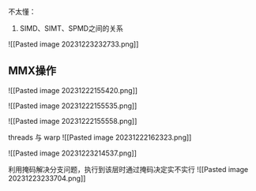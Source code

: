 不太懂：
1. SIMD、SIMT、SPMD之间的关系


![[Pasted image 20231223232733.png]]
## MMX操作
![[Pasted image 20231222155420.png]]

![[Pasted image 20231222155535.png]]

![[Pasted image 20231222155558.png]]


threads 与 warp
![[Pasted image 20231222162323.png]]

![[Pasted image 20231223214537.png]]

利用掩码解决分支问题，执行到该层时通过掩码决定实不实行
![[Pasted image 20231223233704.png]]
